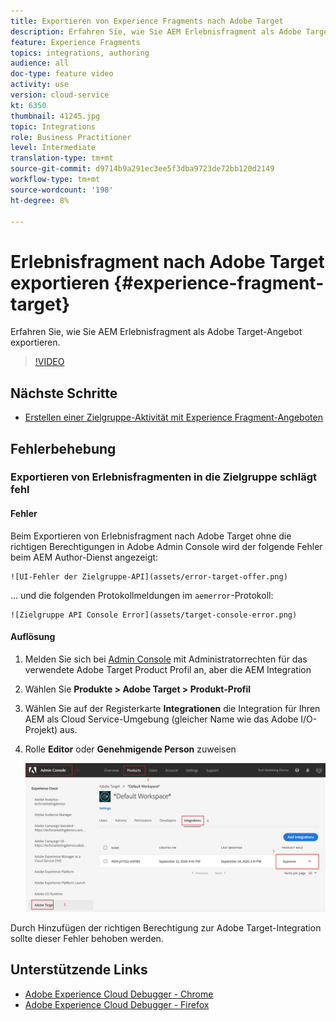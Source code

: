 ```yaml
---
title: Exportieren von Experience Fragments nach Adobe Target
description: Erfahren Sie, wie Sie AEM Erlebnisfragment als Adobe Target-Angebot veröffentlichen und exportieren.
feature: Experience Fragments
topics: integrations, authoring
audience: all
doc-type: feature video
activity: use
version: cloud-service
kt: 6350
thumbnail: 41245.jpg
topic: Integrations
role: Business Practitioner
level: Intermediate
translation-type: tm+mt
source-git-commit: d9714b9a291ec3ee5f3dba9723de72bb120d2149
workflow-type: tm+mt
source-wordcount: '198'
ht-degree: 8%

---
```



# Erlebnisfragment nach Adobe Target exportieren {#experience-fragment-target}

Erfahren Sie, wie Sie AEM Erlebnisfragment als Adobe Target-Angebot exportieren.

>[!VIDEO](https://video.tv.adobe.com/v/41245?quality=12&learn=on)

## Nächste Schritte

+ [Erstellen einer Zielgruppe-Aktivität mit Experience Fragment-Angeboten](./create-target-activity.md)

## Fehlerbehebung

### Exportieren von Erlebnisfragmenten in die Zielgruppe schlägt fehl

#### Fehler

Beim Exportieren von Erlebnisfragment nach Adobe Target ohne die richtigen Berechtigungen in Adobe Admin Console wird der folgende Fehler beim AEM Author-Dienst angezeigt:

    ![UI-Fehler der Zielgruppe-API](assets/error-target-offer.png)

... und die folgenden Protokollmeldungen im `aemerror`-Protokoll:

    ![Zielgruppe API Console Error](assets/target-console-error.png)

#### Auflösung

1. Melden Sie sich bei [Admin Console](https://adminconsole.adobe.com/) mit Administratorrechten für das verwendete Adobe Target Product Profil an, aber die AEM Integration
2. Wählen Sie __Produkte > Adobe Target > Produkt-Profil__
3. Wählen Sie auf der Registerkarte __Integrationen__ die Integration für Ihren AEM als Cloud Service-Umgebung (gleicher Name wie das Adobe I/O-Projekt) aus.
4. Rolle __Editor__ oder __Genehmigende Person__ zuweisen

   ![Zielgruppen-API-Fehler](assets/target-permissions.png)

Durch Hinzufügen der richtigen Berechtigung zur Adobe Target-Integration sollte dieser Fehler behoben werden.

## Unterstützende Links

+ [Adobe Experience Cloud Debugger - Chrome](https://chrome.google.com/webstore/detail/adobe-experience-cloud-de/ocdmogmohccmeicdhlhhgepeaijenapj)
+ [Adobe Experience Cloud Debugger - Firefox](https://addons.mozilla.org/en-US/firefox/addon/adobe-experience-platform-dbg/)